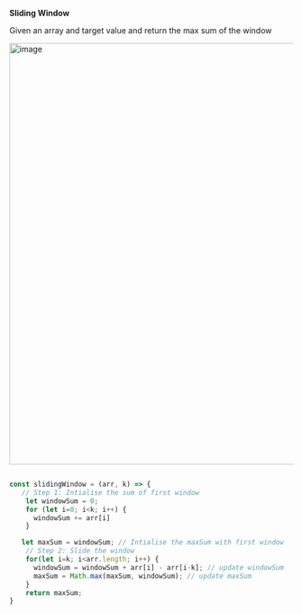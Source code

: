 
**Sliding Window**

Given an array and target value and return the max sum of the window

<img width="1120" height="748" alt="image" src="https://github.com/user-attachments/assets/9a9bf74a-f2aa-4a3d-88ce-fb4c28833890" />


```javascript

const slidingWindow = (arr, k) => {
   // Step 1: Intialise the sum of first window
    let windowSum = 0;
    for (let i=0; i<k; i++) {
      windowSum += arr[i]
    }

   let maxSum = windowSum; // Intialise the maxSum with first window
    // Step 2: Slide the window
    for(let i=k; i<arr.length; i++) {
      windowSum = windowSum + arr[i] - arr[i-k]; // update windowSum
      maxSum = Math.max(maxSum, windowSum); // update maxSum
    }
    return maxSum;
}
```
